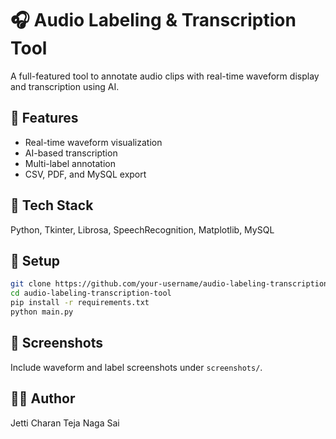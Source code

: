 # 🎧 Audio Labeling & Transcription Tool

A full-featured tool to annotate audio clips with real-time waveform display and transcription using AI.

## 📌 Features
- Real-time waveform visualization
- AI-based transcription
- Multi-label annotation
- CSV, PDF, and MySQL export

## 🧰 Tech Stack
Python, Tkinter, Librosa, SpeechRecognition, Matplotlib, MySQL

## 🚀 Setup
```bash
git clone https://github.com/your-username/audio-labeling-transcription-tool.git
cd audio-labeling-transcription-tool
pip install -r requirements.txt
python main.py
```

## 📸 Screenshots
Include waveform and label screenshots under `screenshots/`.

## 🙋‍♂️ Author
Jetti Charan Teja Naga Sai
